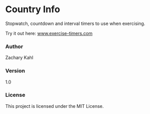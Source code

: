 # Country Info
Stopwatch, countdown and interval timers to use when exercising.

Try it out here: www.exercise-timers.com

### Author
Zachary Kahl

### Version
1.0

### License
This project is licensed under the MIT License.
